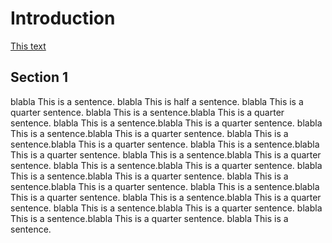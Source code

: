 # Introduction 

[This text](https://github.com/antonbaker/papadam/blob/master/thesis/introduction.md)

## Section 1

blabla This is a sentence.  blabla This is half a
sentence.  blabla This is a quarter sentence.  blabla
This is a sentence.blabla This is a quarter sentence.
blabla This is a sentence.blabla This is a quarter
sentence.  blabla This is a sentence.blabla This is a
quarter sentence.  blabla This is a sentence.blabla This
is a quarter sentence.  blabla This is a sentence.blabla
This is a quarter sentence.  blabla This is a
sentence.blabla This is a quarter sentence.  blabla This
is a sentence.blabla This is a quarter sentence.  blabla
This is a sentence.blabla This is a quarter sentence.
blabla This is a sentence.blabla This is a quarter
sentence.  blabla This is a sentence.blabla This is a
quarter sentence.  blabla This is a sentence.blabla This
is a quarter sentence.  blabla This is a sentence.blabla
This is a quarter sentence.  blabla This is a
sentence.blabla This is a quarter sentence.  blabla This
is a sentence.
